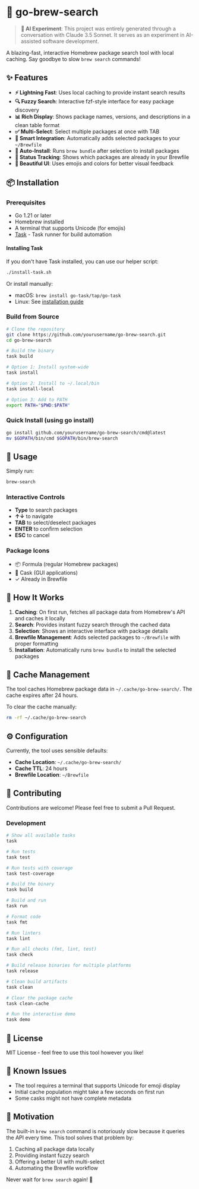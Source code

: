 # 🍺 go-brew-search

> **🤖 AI Experiment**: This project was entirely generated through a conversation with Claude 3.5 Sonnet. It serves as an experiment in AI-assisted software development.

A blazing-fast, interactive Homebrew package search tool with local caching. Say goodbye to slow `brew search` commands!

## ✨ Features

- **⚡ Lightning Fast**: Uses local caching to provide instant search results
- **🔍 Fuzzy Search**: Interactive fzf-style interface for easy package discovery
- **📊 Rich Display**: Shows package names, versions, and descriptions in a clean table format
- **✅ Multi-Select**: Select multiple packages at once with TAB
- **🎯 Smart Integration**: Automatically adds selected packages to your `~/Brewfile`
- **🚀 Auto-Install**: Runs `brew bundle` after selection to install packages
- **📝 Status Tracking**: Shows which packages are already in your Brewfile
- **🎨 Beautiful UI**: Uses emojis and colors for better visual feedback

## 📦 Installation

### Prerequisites

- Go 1.21 or later
- Homebrew installed
- A terminal that supports Unicode (for emojis)
- [Task](https://taskfile.dev) - Task runner for build automation

#### Installing Task

If you don't have Task installed, you can use our helper script:

```bash
./install-task.sh
```

Or install manually:
- macOS: `brew install go-task/tap/go-task`
- Linux: See [installation guide](https://taskfile.dev/installation/)

### Build from Source

```bash
# Clone the repository
git clone https://github.com/yourusername/go-brew-search.git
cd go-brew-search

# Build the binary
task build

# Option 1: Install system-wide
task install

# Option 2: Install to ~/.local/bin
task install-local

# Option 3: Add to PATH
export PATH="$PWD:$PATH"
```

### Quick Install (using go install)

```bash
go install github.com/yourusername/go-brew-search/cmd@latest
mv $GOPATH/bin/cmd $GOPATH/bin/brew-search
```

## 🚀 Usage

Simply run:

```bash
brew-search
```

### Interactive Controls

- **Type** to search packages
- **↑↓** to navigate
- **TAB** to select/deselect packages
- **ENTER** to confirm selection
- **ESC** to cancel

### Package Icons

- 📦 Formula (regular Homebrew packages)
- 🍺 Cask (GUI applications)
- ✓ Already in Brewfile

## 🔧 How It Works

1. **Caching**: On first run, fetches all package data from Homebrew's API and caches it locally
2. **Search**: Provides instant fuzzy search through the cached data
3. **Selection**: Shows an interactive interface with package details
4. **Brewfile Management**: Adds selected packages to `~/Brewfile` with proper formatting
5. **Installation**: Automatically runs `brew bundle` to install the selected packages

## 📁 Cache Management

The tool caches Homebrew package data in `~/.cache/go-brew-search/`. The cache expires after 24 hours.

To clear the cache manually:

```bash
rm -rf ~/.cache/go-brew-search
```

## ⚙️ Configuration

Currently, the tool uses sensible defaults:

- **Cache Location**: `~/.cache/go-brew-search/`
- **Cache TTL**: 24 hours
- **Brewfile Location**: `~/Brewfile`

## 🤝 Contributing

Contributions are welcome! Please feel free to submit a Pull Request.

### Development

```bash
# Show all available tasks
task

# Run tests
task test

# Run tests with coverage
task test-coverage

# Build the binary
task build

# Build and run
task run

# Format code
task fmt

# Run linters
task lint

# Run all checks (fmt, lint, test)
task check

# Build release binaries for multiple platforms
task release

# Clean build artifacts
task clean

# Clear the package cache
task clean-cache

# Run the interactive demo
task demo
```

## 📝 License

MIT License - feel free to use this tool however you like!

## 🐛 Known Issues

- The tool requires a terminal that supports Unicode for emoji display
- Initial cache population might take a few seconds on first run
- Some casks might not have complete metadata

## 🎯 Motivation

The built-in `brew search` command is notoriously slow because it queries the API every time. This tool solves that problem by:

1. Caching all package data locally
2. Providing instant fuzzy search
3. Offering a better UI with multi-select
4. Automating the Brewfile workflow

Never wait for `brew search` again! 🚀